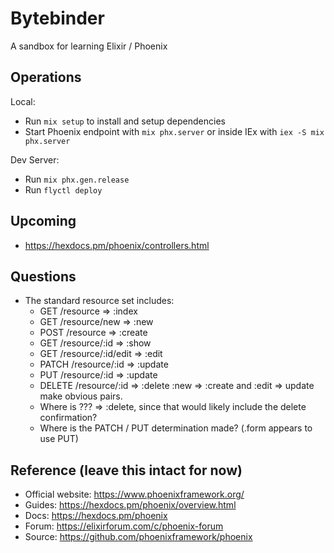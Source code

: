 # Bytebinder

A sandbox for learning Elixir / Phoenix

## Operations

Local: 
  * Run `mix setup` to install and setup dependencies
  * Start Phoenix endpoint with `mix phx.server` or inside IEx with `iex -S mix phx.server`

Dev Server:
  * Run `mix phx.gen.release`
  * Run `flyctl deploy`

## Upcoming
  * https://hexdocs.pm/phoenix/controllers.html

## Questions
  * The standard resource set includes:
    * GET /resource => :index
    * GET /resource/new => :new
    * POST /resource => :create
    * GET /resource/:id => :show
    * GET /resource/:id/edit => :edit
    * PATCH /resource/:id => :update
    * PUT /resource/:id => :update
    * DELETE /resource/:id => :delete
    :new => :create and :edit => update make obvious pairs. 
    * Where is ??? => :delete, since that would likely include the delete confirmation? 
    * Where is the PATCH / PUT determination made? (.form appears to use PUT)
  


## Reference (leave this intact for now)
  * Official website: https://www.phoenixframework.org/
  * Guides: https://hexdocs.pm/phoenix/overview.html
  * Docs: https://hexdocs.pm/phoenix
  * Forum: https://elixirforum.com/c/phoenix-forum
  * Source: https://github.com/phoenixframework/phoenix
